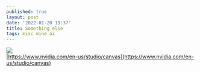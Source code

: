 ```yaml
---
published: true
layout: post
date: '2022-01-20 19:37'
title: Something else
tags: misc mine ai 
---
```

<a href="https://i.imgur.com/8yrBdd7.png#fShFJwZTNmfc6Le" rel="noreferrer"><img src="https://i.imgur.com/8yrBdd7l.png"></a>  
[https://www.nvidia.com/en-us/studio/canvas](https://www.nvidia.com/en-us/studio/canvas)
